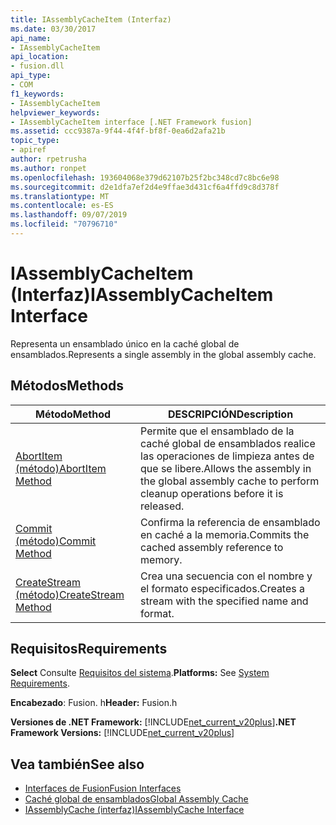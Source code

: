 ```yaml
---
title: IAssemblyCacheItem (Interfaz)
ms.date: 03/30/2017
api_name:
- IAssemblyCacheItem
api_location:
- fusion.dll
api_type:
- COM
f1_keywords:
- IAssemblyCacheItem
helpviewer_keywords:
- IAssemblyCacheItem interface [.NET Framework fusion]
ms.assetid: ccc9387a-9f44-4f4f-bf8f-0ea6d2afa21b
topic_type:
- apiref
author: rpetrusha
ms.author: ronpet
ms.openlocfilehash: 193604068e379d62107b25f2bc348cd7c8bc6e98
ms.sourcegitcommit: d2e1dfa7ef2d4e9ffae3d431cf6a4ffd9c8d378f
ms.translationtype: MT
ms.contentlocale: es-ES
ms.lasthandoff: 09/07/2019
ms.locfileid: "70796710"
---
```

# <a name="iassemblycacheitem-interface"></a><span data-ttu-id="d29dd-102">IAssemblyCacheItem (Interfaz)</span><span class="sxs-lookup"><span data-stu-id="d29dd-102">IAssemblyCacheItem Interface</span></span>
<span data-ttu-id="d29dd-103">Representa un ensamblado único en la caché global de ensamblados.</span><span class="sxs-lookup"><span data-stu-id="d29dd-103">Represents a single assembly in the global assembly cache.</span></span>  
  
## <a name="methods"></a><span data-ttu-id="d29dd-104">Métodos</span><span class="sxs-lookup"><span data-stu-id="d29dd-104">Methods</span></span>  
  
|<span data-ttu-id="d29dd-105">Método</span><span class="sxs-lookup"><span data-stu-id="d29dd-105">Method</span></span>|<span data-ttu-id="d29dd-106">DESCRIPCIÓN</span><span class="sxs-lookup"><span data-stu-id="d29dd-106">Description</span></span>|  
|------------|-----------------|  
|[<span data-ttu-id="d29dd-107">AbortItem (método)</span><span class="sxs-lookup"><span data-stu-id="d29dd-107">AbortItem Method</span></span>](iassemblycacheitem-abortitem-method.md)|<span data-ttu-id="d29dd-108">Permite que el ensamblado de la caché global de ensamblados realice las operaciones de limpieza antes de que se libere.</span><span class="sxs-lookup"><span data-stu-id="d29dd-108">Allows the assembly in the global assembly cache to perform cleanup operations before it is released.</span></span>|  
|[<span data-ttu-id="d29dd-109">Commit (método)</span><span class="sxs-lookup"><span data-stu-id="d29dd-109">Commit Method</span></span>](iassemblycacheitem-commit-method.md)|<span data-ttu-id="d29dd-110">Confirma la referencia de ensamblado en caché a la memoria.</span><span class="sxs-lookup"><span data-stu-id="d29dd-110">Commits the cached assembly reference to memory.</span></span>|  
|[<span data-ttu-id="d29dd-111">CreateStream (método)</span><span class="sxs-lookup"><span data-stu-id="d29dd-111">CreateStream Method</span></span>](iassemblycacheitem-createstream-method.md)|<span data-ttu-id="d29dd-112">Crea una secuencia con el nombre y el formato especificados.</span><span class="sxs-lookup"><span data-stu-id="d29dd-112">Creates a stream with the specified name and format.</span></span>|  
  
## <a name="requirements"></a><span data-ttu-id="d29dd-113">Requisitos</span><span class="sxs-lookup"><span data-stu-id="d29dd-113">Requirements</span></span>  
 <span data-ttu-id="d29dd-114">**Select** Consulte [Requisitos del sistema](../../get-started/system-requirements.md).</span><span class="sxs-lookup"><span data-stu-id="d29dd-114">**Platforms:** See [System Requirements](../../get-started/system-requirements.md).</span></span>  
  
 <span data-ttu-id="d29dd-115">**Encabezado**: Fusion. h</span><span class="sxs-lookup"><span data-stu-id="d29dd-115">**Header:** Fusion.h</span></span>  
  
 <span data-ttu-id="d29dd-116">**Versiones de .NET Framework:** [!INCLUDE[net_current_v20plus](../../../../includes/net-current-v20plus-md.md)]</span><span class="sxs-lookup"><span data-stu-id="d29dd-116">**.NET Framework Versions:** [!INCLUDE[net_current_v20plus](../../../../includes/net-current-v20plus-md.md)]</span></span>  
  
## <a name="see-also"></a><span data-ttu-id="d29dd-117">Vea también</span><span class="sxs-lookup"><span data-stu-id="d29dd-117">See also</span></span>

- [<span data-ttu-id="d29dd-118">Interfaces de Fusion</span><span class="sxs-lookup"><span data-stu-id="d29dd-118">Fusion Interfaces</span></span>](fusion-interfaces.md)
- [<span data-ttu-id="d29dd-119">Caché global de ensamblados</span><span class="sxs-lookup"><span data-stu-id="d29dd-119">Global Assembly Cache</span></span>](../../app-domains/gac.md)
- [<span data-ttu-id="d29dd-120">IAssemblyCache (interfaz)</span><span class="sxs-lookup"><span data-stu-id="d29dd-120">IAssemblyCache Interface</span></span>](iassemblycache-interface.md)
